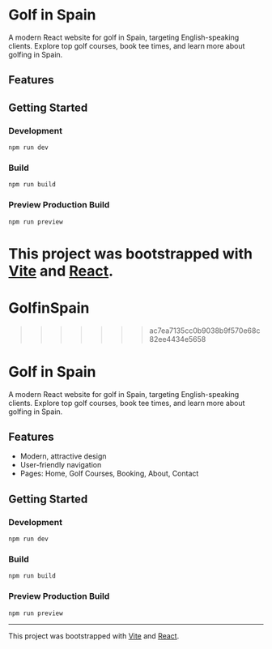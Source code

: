 # Golf in Spain

A modern React website for golf in Spain, targeting English-speaking clients. Explore top golf courses, book tee times, and learn more about golfing in Spain.

## Features

## Getting Started

### Development
```
npm run dev
```

### Build
```
npm run build
```

### Preview Production Build
```
npm run preview
```


This project was bootstrapped with [Vite](https://vitejs.dev/) and [React](https://react.dev/).
=======
# GolfinSpain
>>>>>>> ac7ea7135cc0b9038b9f570e68c82ee4434e5658
# Golf in Spain

A modern React website for golf in Spain, targeting English-speaking clients. Explore top golf courses, book tee times, and learn more about golfing in Spain.

## Features
- Modern, attractive design
- User-friendly navigation
- Pages: Home, Golf Courses, Booking, About, Contact

## Getting Started

### Development
```
npm run dev
```

### Build
```
npm run build
```

### Preview Production Build
```
npm run preview
```

---

This project was bootstrapped with [Vite](https://vitejs.dev/) and [React](https://react.dev/).
